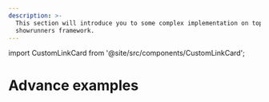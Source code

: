 ```yaml
---
description: >-
  This section will introduce you to some complex implementation on top of
  showrunners framework.
---
```


import CustomLinkCard from '@site/src/components/CustomLinkCard';

<CustomLinkCard text="Off-chain(Web2) Based Notification via Showrunner Example" link="./off-chain-or-web2-based-notification-via-showrunner-example"/>

<CustomLinkCard text="Expert Level - Oasis" link="./expert-level-oasis"/>

# Advance examples

